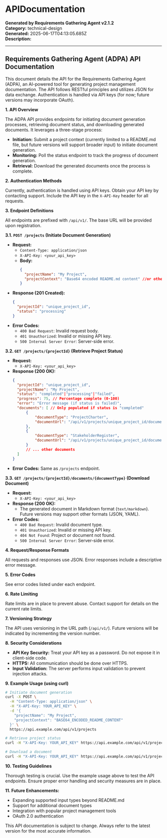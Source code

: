# APIDocumentation

**Generated by Requirements Gathering Agent v2.1.2**  
**Category:** technical-design  
**Generated:** 2025-06-17T04:13:05.685Z  
**Description:** 

---

## Requirements Gathering Agent (ADPA) API Documentation

This document details the API for the Requirements Gathering Agent (ADPA), an AI-powered tool for generating project management documentation.  The API follows RESTful principles and utilizes JSON for data exchange.  Authentication is handled via API keys (for now; future versions may incorporate OAuth).

**1. API Overview**

The ADPA API provides endpoints for initiating document generation processes, retrieving document status, and downloading generated documents.  It leverages a three-stage process:

* **Initiation:**  Submit a project context (currently limited to a README.md file, but future versions will support broader input) to initiate document generation.
* **Monitoring:**  Poll the status endpoint to track the progress of document generation.
* **Retrieval:**  Download the generated documents once the process is complete.

**2. Authentication Methods**

Currently, authentication is handled using API keys.  Obtain your API key by contacting support.  Include the API key in the `X-API-Key` header for all requests.

**3. Endpoint Definitions**

All endpoints are prefixed with `/api/v1/`.  The base URL will be provided upon registration.

**3.1. `POST /projects` (Initiate Document Generation)**

* **Request:**
    * `Content-Type: application/json`
    * `X-API-Key: <your_api_key>`
    * **Body:**
        ```json
        {
          "projectName": "My Project",
          "projectContext": "Base64 encoded README.md content" //or other project context in future versions
        }
        ```
* **Response (201 Created):**
    ```json
    {
      "projectId": "unique_project_id",
      "status": "processing"
    }
    ```
* **Error Codes:**
    * `400 Bad Request`: Invalid request body.
    * `401 Unauthorized`: Invalid or missing API key.
    * `500 Internal Server Error`: Server-side error.

**3.2. `GET /projects/{projectId}` (Retrieve Project Status)**

* **Request:**
    * `X-API-Key: <your_api_key>`
* **Response (200 OK):**
    ```json
    {
      "projectId": "unique_project_id",
      "projectName": "My Project",
      "status": "completed"|"processing"|"failed",
      "progress": 75, // Percentage complete (0-100)
      "error": "Error message (if status is failed)",
      "documents": [ // Only populated if status is "completed"
          {
              "documentType": "ProjectCharter",
              "documentUrl": "/api/v1/projects/unique_project_id/documents/ProjectCharter"
          },
          {
              "documentType": "StakeholderRegister",
              "documentUrl": "/api/v1/projects/unique_project_id/documents/StakeholderRegister"
          }
          // ... other documents
      ]
    }
    ```
* **Error Codes:**  Same as `/projects` endpoint.

**3.3. `GET /projects/{projectId}/documents/{documentType}` (Download Document)**

* **Request:**
    * `X-API-Key: <your_api_key>`
* **Response (200 OK):**
    * The generated document in Markdown format (`text/markdown`).  Future versions may support other formats (JSON, YAML).
* **Error Codes:**
    * `400 Bad Request`: Invalid document type.
    * `401 Unauthorized`: Invalid or missing API key.
    * `404 Not Found`: Project or document not found.
    * `500 Internal Server Error`: Server-side error.

**4. Request/Response Formats**

All requests and responses use JSON.  Error responses include a descriptive error message.

**5. Error Codes**

See error codes listed under each endpoint.

**6. Rate Limiting**

Rate limits are in place to prevent abuse.  Contact support for details on the current rate limits.

**7. Versioning Strategy**

The API uses versioning in the URL path (`/api/v1/`).  Future versions will be indicated by incrementing the version number.

**8. Security Considerations**

* **API Key Security:**  Treat your API key as a password.  Do not expose it in client-side code.
* **HTTPS:**  All communication should be done over HTTPS.
* **Input Validation:**  The server performs input validation to prevent injection attacks.

**9. Example Usage (using curl)**

```bash
# Initiate document generation
curl -X POST \
  -H "Content-Type: application/json" \
  -H "X-API-Key: YOUR_API_KEY" \
  -d '{
    "projectName": "My Project",
    "projectContext": "BASE64_ENCODED_README_CONTENT"
  }' \
  https://api.example.com/api/v1/projects

# Retrieve project status
curl -H "X-API-Key: YOUR_API_KEY" https://api.example.com/api/v1/projects/unique_project_id

# Download a document
curl -H "X-API-Key: YOUR_API_KEY" https://api.example.com/api/v1/projects/unique_project_id/documents/ProjectCharter > project_charter.md
```

**10. Testing Guidelines**

Thorough testing is crucial.  Use the example usage above to test the API endpoints.  Ensure proper error handling and security measures are in place.


**11.  Future Enhancements:**

* Expanding supported input types beyond README.md
* Support for additional document types
* Integration with popular project management tools
* OAuth 2.0 authentication


This API documentation is subject to change.  Always refer to the latest version for the most accurate information.
